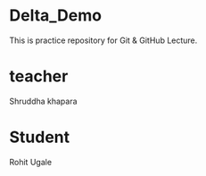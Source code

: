 # Delta_Demo
This is practice repository for Git &amp; GitHub Lecture.

# teacher 
Shruddha khapara

# Student
Rohit Ugale

